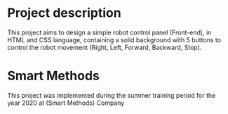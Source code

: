 # Project description
This project aims to design a simple robot control panel (Front-end), in HTML and CSS language, containing a solid background with 5 buttons to control the robot movement (Right, Left, Forward, Backward, Stop).


# Smart Methods
This project was implemented during the summer training period for the year 2020 at (Smart Methods) Company
